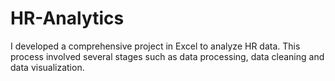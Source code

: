 # HR-Analytics
I developed a comprehensive project in Excel to analyze HR data. This process involved several stages such as data processing, data cleaning and data visualization.
